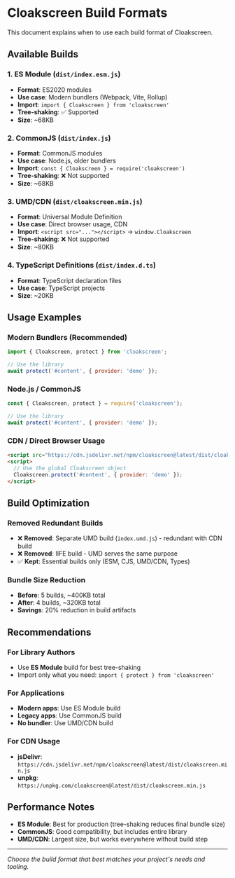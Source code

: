 # Cloakscreen Build Formats

This document explains when to use each build format of Cloakscreen.

## Available Builds

### 1. ES Module (`dist/index.esm.js`)

- **Format**: ES2020 modules
- **Use case**: Modern bundlers (Webpack, Vite, Rollup)
- **Import**: `import { Cloakscreen } from 'cloakscreen'`
- **Tree-shaking**: ✅ Supported
- **Size**: ~68KB

### 2. CommonJS (`dist/index.js`)

- **Format**: CommonJS modules
- **Use case**: Node.js, older bundlers
- **Import**: `const { Cloakscreen } = require('cloakscreen')`
- **Tree-shaking**: ❌ Not supported
- **Size**: ~68KB

### 3. UMD/CDN (`dist/cloakscreen.min.js`)

- **Format**: Universal Module Definition
- **Use case**: Direct browser usage, CDN
- **Import**: `<script src="..."></script>` → `window.Cloakscreen`
- **Tree-shaking**: ❌ Not supported
- **Size**: ~80KB

### 4. TypeScript Definitions (`dist/index.d.ts`)

- **Format**: TypeScript declaration files
- **Use case**: TypeScript projects
- **Size**: ~20KB

## Usage Examples

### Modern Bundlers (Recommended)

```javascript
import { Cloakscreen, protect } from 'cloakscreen';

// Use the library
await protect('#content', { provider: 'demo' });
```

### Node.js / CommonJS

```javascript
const { Cloakscreen, protect } = require('cloakscreen');

// Use the library
await protect('#content', { provider: 'demo' });
```

### CDN / Direct Browser Usage

```html
<script src="https://cdn.jsdelivr.net/npm/cloakscreen@latest/dist/cloakscreen.min.js"></script>
<script>
  // Use the global Cloakscreen object
  Cloakscreen.protect('#content', { provider: 'demo' });
</script>
```

## Build Optimization

### Removed Redundant Builds

- ❌ **Removed**: Separate UMD build (`index.umd.js`) - redundant with CDN build
- ❌ **Removed**: IIFE build - UMD serves the same purpose
- ✅ **Kept**: Essential builds only (ESM, CJS, UMD/CDN, Types)

### Bundle Size Reduction

- **Before**: 5 builds, ~400KB total
- **After**: 4 builds, ~320KB total
- **Savings**: 20% reduction in build artifacts

## Recommendations

### For Library Authors

- Use **ES Module** build for best tree-shaking
- Import only what you need: `import { protect } from 'cloakscreen'`

### For Applications

- **Modern apps**: Use ES Module build
- **Legacy apps**: Use CommonJS build
- **No bundler**: Use UMD/CDN build

### For CDN Usage

- **jsDelivr**: `https://cdn.jsdelivr.net/npm/cloakscreen@latest/dist/cloakscreen.min.js`
- **unpkg**: `https://unpkg.com/cloakscreen@latest/dist/cloakscreen.min.js`

## Performance Notes

- **ES Module**: Best for production (tree-shaking reduces final bundle size)
- **CommonJS**: Good compatibility, but includes entire library
- **UMD/CDN**: Largest size, but works everywhere without build step

---

_Choose the build format that best matches your project's needs and tooling._

